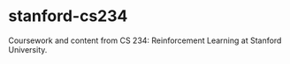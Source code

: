# stanford-cs234
Coursework and content from CS 234: Reinforcement Learning at Stanford University.
